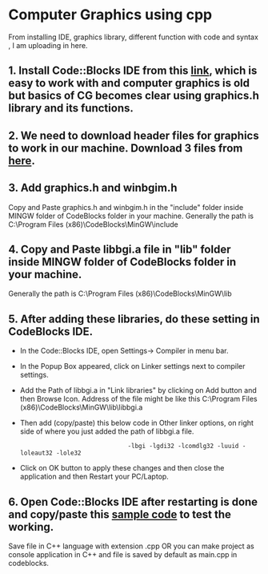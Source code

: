 # Computer Graphics using cpp
From installing IDE, graphics library, different function with code and syntax , I am uploading in here.

## 1. Install Code::Blocks IDE from this [link](https://sourceforge.net/projects/codeblocks/files/latest/download), which is easy to work with and computer graphics is old but basics of CG becomes clear using graphics.h library and its functions.

## 2. We need to download header files for graphics to work in our machine. Download 3 files from [here](https://github.com/chawlajay/computer_graphics_cpp/tree/main/graphics_library).

## 3. Add graphics.h and winbgim.h
Copy and Paste graphics.h and winbgim.h in the "include" folder inside MINGW folder of CodeBlocks folder in your machine. Generally the path is C:\Program Files (x86)\CodeBlocks\MinGW\include

## 4. Copy and Paste libbgi.a file in "lib" folder inside MINGW folder of CodeBlocks folder in your machine.
Generally the path is C:\Program Files (x86)\CodeBlocks\MinGW\lib 

## 5. After adding these libraries, do these setting in CodeBlocks IDE.
* In the Code::Blocks IDE, open Settings-> Compiler in menu bar.
* In the Popup Box appeared, click on Linker settings next to compiler settings.
* Add the Path of libbgi.a in "Link libraries" by clicking on Add button and then Browse Icon. Address of the file might be like this C:\Program Files (x86)\CodeBlocks\MinGW\lib\libbgi.a
* Then add (copy/paste) this below code in Other linker options, on right side of where you just added the path of libbgi.a file.
                                    
                                    -lbgi -lgdi32 -lcomdlg32 -luuid -loleaut32 -lole32
* Click on OK button to apply these changes and then close the application and then Restart your PC/Laptop.

## 6. Open Code::Blocks IDE after restarting is done and copy/paste this [sample code](https://github.com/chawlajay/computer_graphics_cpp/blob/main/sample_code.cpp) to test the working.
Save file in C++ language with extension .cpp OR you can make project as console application in C++ and file is saved by default as main.cpp in codeblocks.



